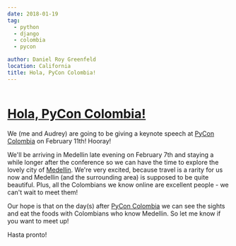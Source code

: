 ```yaml
---
date: 2018-01-19
tag:
  - python
  - django
  - colombia
  - pycon

author: Daniel Roy Greenfeld
location: California
title: Hola, PyCon Colombia!
---
```


<div class="twelve wide column">
  <h1 class="ui block header">
    <div class="content">
      <a href="/hola-pycon-colombia ">Hola, PyCon Colombia!</a>
    </div>
  </h1>
  <p>
    We (me and Audrey) are going to be giving a keynote speech at
    <a href="https://www.pycon.co/" target="_blank">PyCon Colombia</a> on
    February 11th! Hooray!
  </p>
  <div class="ui embed" data-id="AS3nCSkdxFM" data-source="youtube"></div>
  <p>
    We'll be arriving in Medellin late evening on February 7th and staying a
    while longer after the conference so we can have the time to explore the
    lovely city of
    <a href="https://en.wikipedia.org/wiki/Medell%C3%ADn" target="_blank"
      >Medellin</a
    >. We're very excited, because travel is a rarity for us now and Medellin
    (and the surrounding area) is supposed to be quite beautiful. Plus, all the
    Colombians we know online are excellent people - we can't wait to meet them!
  </p>
  <p>
    Our hope is that on the day(s) after
    <a href="https://www.pycon.co/" target="_blank">PyCon Colombia</a> we can
    see the sights and eat the foods with Colombians who know Medellin. So let
    me know if you want to meet up!
  </p>
  <p>Hasta pronto!</p>
  </div>
